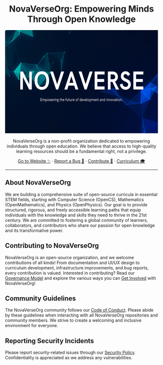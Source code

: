 <h1 align="center">NovaVerseOrg: Empowering Minds Through Open Knowledge</h1>

<p align="center">
  <a href="[Link to website]">
    <img src="./Img/NovaVerse.png" alt="NovaVerseOrg logo" height="340" > </a>
</p>

<p align="center">
  NovaVerseOrg is a non-profit organization dedicated to empowering individuals through open education. We believe that access to high-quality learning resources should be a fundamental right, not a privilege.
</p>

<p align="center">
  <a href="[Link to  website]">Go to Website ✨</a> ·
  <a href="[Link to bug reporting system (e.g., GitHub Issues)]">Report a Bug 🐞</a> ·
  <a href="[Link to contribution guidelines]">Contribute 🫶</a> ·
  <a href="[Link to curriculum overview/page]">Curriculum 🎓</a>
</p>

---

## About NovaVerseOrg

We are building a comprehensive suite of open-source curricula in essential STEM fields, starting with Computer Science (OpenCS), Mathematics (OpenMathematics), and Physics (OpenPhysics). Our goal is to provide structured, rigorous, and freely accessible learning paths that equip individuals with the knowledge and skills they need to thrive in the 21st century. We are committed to fostering a global community of learners, collaborators, and contributors who share our passion for open knowledge and its transformative power.

## Contributing to NovaVerseOrg

NovaVerseOrg is an open-source organization, and we welcome contributions of all kinds! From documentation and UI/UX design to curriculum development, infrastructure improvements, and bug reports, every contribution is valued. Interested in contributing? Read our [Governance Model]() and explore the various ways you can [Get Involved]() with NovaVerseOrg!

## Community Guidelines

The NovaVerseOrg community follows our [Code of Conduct](). Please abide by these guidelines when interacting with all NovaVerseOrg repositories and community members.  We strive to create a welcoming and inclusive environment for everyone.

## Reporting Security Incidents

Please report security-related issues through our [Security Policy]().  Confidentiality is appreciated as we address any vulnerabilities.
